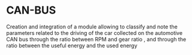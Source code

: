 # CAN-BUS
Creation and integration of a module allowing to classify and note the parameters related to the driving of the car collected on the automotive CAN bus through the ratio between RPM and gear ratio , and through the ratio between the useful energy and the used energy
